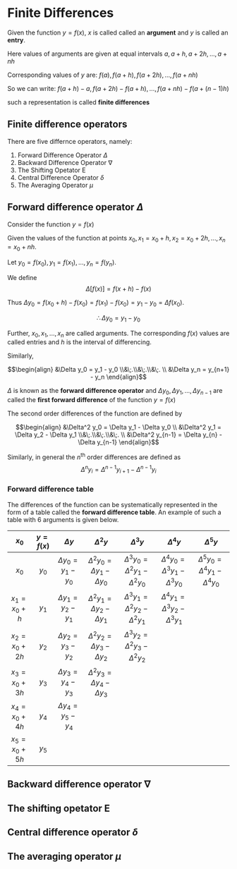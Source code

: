 # Finite Differences
Given the function $y = f(x)$, $x$ is called called an **argument** and $y$ is called an **entry**.

Here values of arguments are given at equal intervals 
$a, a+h, a+2h, ..., a+nh$

Corresponding values of $y$ are:
$f(a), f(a+h), f(a+2h), ..., f(a+nh)$

So we can write:
$f(a+h)-a, f(a+2h)-f(a+h),...,f(a+nh)-f(a+(n-1)h)$

such a representation is called **finite differences**

## Finite difference operators
There are five differnce operators, namely:

1. Forward Difference Operator $\Delta$
2. Backward Difference Operator $\nabla$
3. The Shifting Opetator $\text{E}$
4. Central Difference Operator $\delta$
5. The Averaging Operator $\mu$

## Forward difference operator $\Delta$
Consider the function $y = f(x)$ 

Given the values of the function at points 
$x_0, x_1 = x_0+h, x_2 = x_0+2h,..., x_n = x_0+nh$.

Let $y_0 = f(x_0), y_1 = f(x_1), ..., y_n = f(y_n)$.

We define 
$$\Delta[f(x)]=f(x+h)-f(x)$$

Thus $\Delta y_0=f(x_0+h)-f(x_0)=f(x_1)-f(x_0)=y_1-y_0=\Delta f(x_0)$.

$$\therefore \Delta y_0 = y_1 - y_0$$

Further, $x_0, x_1,...,x_n$ are called arguments. The corresponding $f(x)$ values are called entries and $h$ is the interval of differencing. 

Similarly, 

$$\begin{align} &\Delta y_0 = y_1 - y_0 \\&\;.\\&\;.\\&\;. \\ &\Delta y_n = y_{n+1} - y_n \end{align}$$

$\Delta$ is known as the **forward difference operator** and $\Delta y_0, \Delta y_1, ..., \Delta y_{n-1}$ are called the **first forward difference** of the function $y=f(x)$

The second order differences of the function are defined by

$$\begin{align} &\Delta^2 y_0 = \Delta y_1 - \Delta y_0 \\ &\Delta^2 y_1 = \Delta y_2 - \Delta y_1 \\&\;.\\&\;.\\&\;. \\ &\Delta^2 y_{n-1} = \Delta y_{n} - \Delta y_{n-1} \end{align}$$

Similarly, in general the $n^{\text{th}}$ order differences are defined as
$$\Delta^n y_i = \Delta^{n-1}y_{i+1} - \Delta^{n-1}y_{i}$$

### Forward difference table 
The differences of the function can be systematically represented in the form of a table called the **forward difference table**. An example of such a table with $6$ arguments is given below. 

|$x_0$|$y=f(x)$|$\Delta y$|$\Delta^2 y$|$\Delta^3 y$|$\Delta^4 y$|$\Delta^5 y$|
|:---:|:---:|:---:|:---:|:---:|:---:|:---:|
|$x_0$|$y_0$|$\Delta y_0 = y_1-y_0$|$\Delta^2 y_0 =\Delta y_1-\Delta y_0$|$\Delta^3 y_0 =\Delta^2 y_1-\Delta^2 y_0$|$\Delta^4 y_0 =\Delta^3 y_1-\Delta^3 y_0$|$\Delta^5 y_0 =\Delta^4 y_1-\Delta^4 y_0$|
|$x_1 = x_0 + h$|$y_1$|$\Delta y_1 = y_2-y_1$|$\Delta^2 y_1 =\Delta y_2-\Delta y_1$|$\Delta^3 y_1 =\Delta^2 y_2-\Delta^2 y_1$|$\Delta^4 y_1 =\Delta^3 y_2-\Delta^3 y_1$| |
|$x_2 = x_0 + 2h$|$y_2$|$\Delta y_2 = y_3-y_2$|$\Delta^2 y_2 =\Delta y_3-\Delta y_2$|$\Delta^3 y_2 =\Delta^2 y_3-\Delta^2 y_2$| | |
|$x_3 = x_0 + 3h$|$y_3$|$\Delta y_3 = y_4-y_3$|$\Delta^2 y_3 =\Delta y_4-\Delta y_3$| | | |
|$x_4 = x_0 + 4h$|$y_4$|$\Delta y_4 = y_5-y_4$| | | | |
|$x_5 = x_0 + 5h$|$y_5$| | | | | |

## Backward difference operator $\nabla$
## The shifting opetator $\text{E}$
## Central difference operator $\delta$
## The averaging operator $\mu$